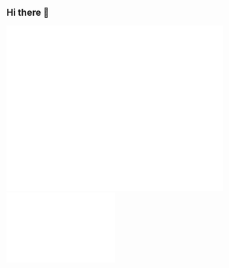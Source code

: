 ## Hi there 👋
<picture>
  <img src="/github-metrics.svg" alt="Metrics">
</picture>
<picture>
  <img src="/metrics.plugin.isocalendar.fullyear.svg" alt="Metrics" width="50%">
</picture>

